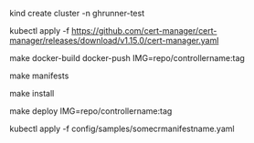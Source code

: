 <!-- create a cluster for managing your API and resources -->
kind create cluster -n ghrunner-test 

<!-- Install cert-manager in cluster -->
kubectl apply -f https://github.com/cert-manager/cert-manager/releases/download/v1.15.0/cert-manager.yaml  

<!-- create a Docker image for controller and use this image to install the controller in your cluster -->
make docker-build docker-push IMG=repo/controllername:tag

<!-- generate manifests for CRD and sample resource -->
make manifests

<!-- install CRD in cluster -->
make install

<!-- activate controller in cluster -->
make deploy IMG=repo/controllername:tag

<!-- create a resource from CRD -->
kubectl apply -f config/samples/somecrmanifestname.yaml

